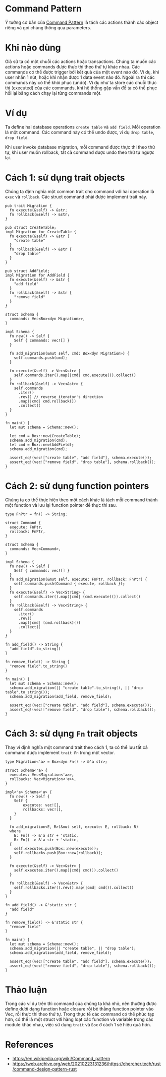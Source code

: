 # Command Pattern

Ý tưởng cơ bản của [Command Pattern](https://en.wikipedia.org/wiki/Command_pattern) 
là tách các actions thành các object riêng và gọi chúng thông qua parameters.

# Khi nào dùng

Giả sử ta có một chuỗi các actions hoặc transactions. 
Chúng ta muốn các actions hoặc commands được thực thi theo thứ tự khác nhau. 
Các commands có thể được trigger bởi kết quả của một event nào đó. 
Ví dụ, khi user nhấn 1 nút, hoặc khi nhận được 1 data event nào đó. 
Ngoài ra thì các commands này có thể khôi phục (undo). 
Ví dụ như ta store các chuỗi thực thi (executed) của các commands, 
khi hệ thống gặp vấn đề ta có thể phục hồi lại bằng cách chạy lại từng commands một.

# Ví dụ

Ta define hai database operations `create table` và `add field`.
Mỗi operation là một command. Các command này có thể undo được, ví dụ `drop table`, `drop field`.

Khi user invoke database migration, mỗi command được thực thi theo thứ tự, 
khi user muốn rollback, tất cả command được undo theo thứ tự ngược lại.

# Cách 1: sử dụng trait objects

Chúng ta định nghĩa một common trait cho command 
với hai operation là `exec` và `rollback`. 
Các struct command phải được implement trait này.

```rust,editable
pub trait Migration {
  fn execute(&self) -> &str;
  fn rollback(&self) -> &str;
}

pub struct CreateTable;
impl Migration for CreateTable {
  fn execute(&self) -> &str {
    "create table"
  }
  fn rollback(&self) -> &str {
    "drop table"
  }
}

pub struct AddField;
impl Migration for AddField {
  fn execute(&self) -> &str {
    "add field"
  }
  fn rollback(&self) -> &str {
    "remove field"
  }
}

struct Schema {
  commands: Vec<Box<dyn Migration>>,
}

impl Schema {
  fn new() -> Self {
    Self { commands: vec![] }
  }

  fn add_migration(&mut self, cmd: Box<dyn Migration>) {
    self.commands.push(cmd);
  }

  fn execute(&self) -> Vec<&str> {
    self.commands.iter().map(|cmd| cmd.execute()).collect()
  }
  fn rollback(&self) -> Vec<&str> {
    self.commands
      .iter()
      .rev() // reverse iterator's direction
      .map(|cmd| cmd.rollback())
      .collect()
  }
}

fn main() {
  let mut schema = Schema::new();

  let cmd = Box::new(CreateTable);
  schema.add_migration(cmd);
  let cmd = Box::new(AddField);
  schema.add_migration(cmd);

  assert_eq!(vec!["create table", "add field"], schema.execute());
  assert_eq!(vec!["remove field", "drop table"], schema.rollback());
}
```

# Cách 2: sử dụng function pointers

Chúng ta có thể thực hiện theo một cách khác là tách mỗi 
command thành một function và lưu lại function pointer để thực thi sau.

```rust,editable
type FnPtr = fn() -> String;

struct Command {
  execute: FnPtr,
  rollback: FnPtr,
}

struct Schema {
  commands: Vec<Command>,
}

impl Schema {
  fn new() -> Self {
    Self { commands: vec![] }
  }
  fn add_migration(&mut self, execute: FnPtr, rollback: FnPtr) {
    self.commands.push(Command { execute, rollback });
  }
  fn execute(&self) -> Vec<String> {
    self.commands.iter().map(|cmd| (cmd.execute)()).collect()
  }
  fn rollback(&self) -> Vec<String> {
    self.commands
      .iter()
      .rev()
      .map(|cmd| (cmd.rollback)())
      .collect()
  }
}

fn add_field() -> String {
  "add field".to_string()
}

fn remove_field() -> String {
  "remove field".to_string()
}

fn main() {
  let mut schema = Schema::new();
  schema.add_migration(|| "create table".to_string(), || "drop table".to_string());
  schema.add_migration(add_field, remove_field);

  assert_eq!(vec!["create table", "add field"], schema.execute());
  assert_eq!(vec!["remove field", "drop table"], schema.rollback());
}
```

# Cách 3: sử dụng `Fn` trait objects

Thay vì định nghĩa một command trait theo cách 1, 
ta có thể lưu tất cả command được implement `trait Fn` trong một vector.

```rust,editable
type Migration<'a> = Box<dyn Fn() -> &'a str>;

struct Schema<'a> {
  executes: Vec<Migration<'a>>,
  rollbacks: Vec<Migration<'a>>,
}

impl<'a> Schema<'a> {
  fn new() -> Self {
    Self {
        executes: vec![],
        rollbacks: vec![],
    }
  }

  fn add_migration<E, R>(&mut self, execute: E, rollback: R)
  where
    E: Fn() -> &'a str + 'static,
    R: Fn() -> &'a str + 'static,
  {
    self.executes.push(Box::new(execute));
    self.rollbacks.push(Box::new(rollback));
  }

  fn execute(&self) -> Vec<&str> {
    self.executes.iter().map(|cmd| cmd()).collect()
  }

  fn rollback(&self) -> Vec<&str> {
    self.rollbacks.iter().rev().map(|cmd| cmd()).collect()
  }
}

fn add_field() -> &'static str {
  "add field"
}

fn remove_field() -> &'static str {
  "remove field"
}

fn main() {
  let mut schema = Schema::new();
  schema.add_migration(|| "create table", || "drop table");
  schema.add_migration(add_field, remove_field);

  assert_eq!(vec!["create table", "add field"], schema.execute());
  assert_eq!(vec!["remove field", "drop table"], schema.rollback());
}
```

# Thảo luận

Trong các ví dụ trên thì command của chúng ta khá nhỏ, 
nên thường được define dưới dạng function hoặc closure 
rồi bỏ thẳng function pointer vào Vec, rồi thực thi theo thứ tự. 
Trong thực tế các command có thể phức tạp hơn, 
có thể là một struct với hàng loạt các function và variable 
trong các module khác nhau, việc sử dụng `trait` và `Box` ở cách 1 sẽ hiệu quả hơn. 

# References

- <https://en.wikipedia.org/wiki/Command_pattern>
- <https://web.archive.org/web/20210223131236/https://chercher.tech/rust/command-design-pattern-rust>
